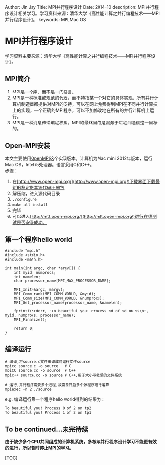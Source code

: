 Author: Jin Jay
Title: MPI并行程序设计
Date: 2014-10
description: MPI并行程序设计相关学习。学习资料来源：清华大学《高性能计算之并行编程技术——MPI并行程序设计》。
keywords: MPI,Mac OS

# MPI并行程序设计
学习资料主要来源：清华大学《高性能计算之并行编程技术——MPI并行程序设计》。

## MPI简介
1. MPI是一个库，而不是一门语言。
2. MPI是一种标准或规范的代表，而不特指某一个对它的具体实现。所有并行计算机制造商都提供对MPI的支持，可以在网上免费得到MPI在不同并行计算技上的实现，一个正确的MPI程序，可以不加修改地在所有的并行计算机上运行。
3. MPI是一种消息传递编程模型。MPI的最终目的是服务于进程间通信这一目标的。

## Open-MPI安装
本文主要使用[OpenMPI](http://www.open-mpi.org/)这个实现版本。计算机为Mac mini 2012年版本，运行Mac OS，Intel i5处理器。语言采用C和C++。  
步骤：  
1. 在[http://www.open-mpi.org/](http://www.open-mpi.org/)下载界面下载最新的稳定版本源代码压缩包
2. 解压缩，进入源代码目录
3. `./configure`
4. `make all install`
5. 完毕
6. 可以进入[http://mtt.open-mpi.org/](http://mtt.open-mpi.org/)进行在线测试是否安装成功。

## 第一个程序hello world
```
#include "mpi.h"
#include <stdio.h>
#include <math.h>

int main(int argc, char *argv[]) {
    int myid, numprocs;
    int namelen;
    char processor_name[MPI_MAX_PROCESSOR_NAME];

    MPI_Init(&argc, &argv);
    MPI_Comm_rank(MPI_COMM_WORLD, &myid);
    MPI_Comm_size(MPI_COMM_WORLD, &numprocs);
    MPI_Get_processor_name(processor_name, &namelen);

    fprintf(stderr, "To beautiful you! Process %d of %d on %s\n", myid, numprocs, processor_name);
    MPI_Finalize();

    return 0;
}
```

## 编译运行

```
# 编译,将source.c文件编译成可运行文件source
mpicc source.c -o source   # C
mpiCC source.cc -o source  # C++
mpic++ source.cc -o source # C++,用于大小写敏感的文件系统

# 运行,并行程序需要多个进程,故需要开启多个源程序进行运算
mpiexec -n 2 ./source
```
e.g. 编译运行第一个程序hello world得到的结果为：
```
To beautiful you! Process 0 of 2 on tp2
To beautiful you! Process 1 of 2 on tp1
```
## To be continued...未完待续
**由于缺少多个CPU共同组成的计算机系统，多核与并行程序设计学习不能更有效的进行，所以暂时停止MPI的学习。**


[TOC]